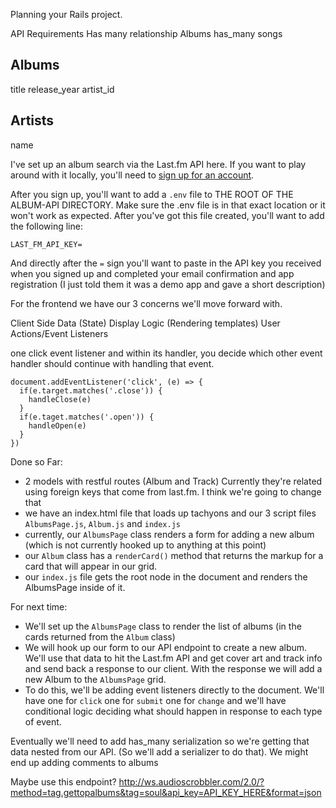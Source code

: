 Planning your Rails project.

API Requirements
Has many relationship
Albums has_many songs

## Albums
title
release_year
artist_id

## Artists
name

I've set up an album search via the Last.fm API here. If you want to play around with it locally, you'll need to [sign up for an account](https://www.last.fm/api/account/create).

After you sign up, you'll want to add a `.env` file to THE ROOT OF THE ALBUM-API DIRECTORY. Make sure the .env file is in that exact location or it won't work as expected. After you've got this file created, you'll want to add the following line:

```
LAST_FM_API_KEY=
```
And directly after the `=` sign you'll want to paste in the API key you received when you signed up and completed your email confirmation and app registration (I just told them it was a demo app and gave a short description)

For the frontend we have our 3 concerns we'll move forward with.

Client Side Data (State)
Display Logic (Rendering templates)
User Actions/Event Listeners

one click event listener and within its handler, you decide which other event handler should continue with handling that event.
```
document.addEventListener('click', (e) => {
  if(e.target.matches('.close')) {
    handleClose(e)
  } 
  if(e.taget.matches('.open')) {
    handleOpen(e)
  }
})
```

Done so Far:
- 2 models with restful routes (Album and Track) Currently they're related using foreign keys that come from last.fm. I think we're going to change that
- we have an index.html file that loads up tachyons and our 3 script files `AlbumsPage.js`, `Album.js` and `index.js`
- currently, our `AlbumsPage` class renders a form for adding a new album (which is not currently hooked up to anything at this point)
- our `Album` class has a `renderCard()` method that returns the markup for a card that will appear in our grid.
- our `index.js` file gets the root node in the document and renders the AlbumsPage inside of it.

For next time:
- We'll set up the `AlbumsPage` class to render the list of albums (in the cards returned from the `Album` class)
- We will hook up our form to our API endpoint to create a new album. We'll use that data to hit the Last.fm API and get cover art and track info and send back a response to our client. With the response we will add a new Album to the `AlbumsPage` grid.
- To do this, we'll be adding event listeners directly to the document. We'll have one for `click` one for `submit` one for `change` and we'll have conditional logic deciding what should happen in response to each type of event.

Eventually we'll need to add has_many serialization so we're getting that data nested from our API. (So we'll add a serializer to do that). We might end up adding comments to albums


Maybe use this endpoint? http://ws.audioscrobbler.com/2.0/?method=tag.gettopalbums&tag=soul&api_key=API_KEY_HERE&format=json